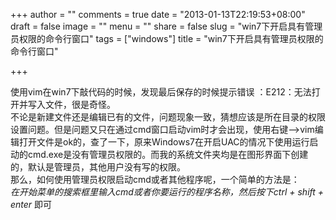 +++
author = ""
comments = true
date = "2013-01-13T22:19:53+08:00"
draft = false
image = ""
menu = ""
share = false
slug = "win7下开启具有管理员权限的命令行窗口"
tags = ["windows"]
title = "win7下开启具有管理员权限的命令行窗口"

+++

使用vim在win7下敲代码的时候，发现最后保存的时候提示错误 ：E212：无法打开并写入文件，很是奇怪。        
不论是新建文件还是编辑已有的文件，问题现象一致，猜想应该是所在目录的权限设置问题。但是问题又只在通过cmd窗口启动vim时才会出现，使用右键-->vim编辑打开文件是ok的，查了一下，原来Windows7在开启UAC的情况下使用运行启动的cmd.exe是没有管理员权限的。而我的系统文件夹均是在图形界面下创建的，默认是管理员，其他用户没有写的权限。    
那么，如何使用管理员权限启动cmd或者其他程序呢，一个简单的方法是：    
*在开始菜单的搜索框里输入cmd或者你要运行的程序名称，然后按下ctrl + shift + enter* 即可